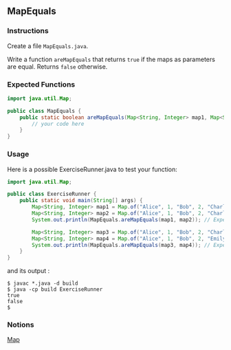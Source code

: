 ## MapEquals

### Instructions

Create a file `MapEquals.java`.

Write a function `areMapEquals` that returns `true` if the maps as parameters are equal. Returns `false` otherwise.

### Expected Functions

```java
import java.util.Map;

public class MapEquals {
    public static boolean areMapEquals(Map<String, Integer> map1, Map<String, Integer> map2) {
        // your code here
    }
}
```

### Usage

Here is a possible ExerciseRunner.java to test your function:

```java
import java.util.Map;

public class ExerciseRunner {
    public static void main(String[] args) {
        Map<String, Integer> map1 = Map.of("Alice", 1, "Bob", 2, "Charly", 3);
        Map<String, Integer> map2 = Map.of("Alice", 1, "Bob", 2, "Charly", 3);
        System.out.println(MapEquals.areMapEquals(map1, map2)); // Expected Output: true

        Map<String, Integer> map3 = Map.of("Alice", 1, "Bob", 2, "Charly", 3);
        Map<String, Integer> map4 = Map.of("Alice", 1, "Bob", 2, "Emily", 3);
        System.out.println(MapEquals.areMapEquals(map3, map4)); // Expected Output: false
    }
}
```

and its output :

```shell
$ javac *.java -d build
$ java -cp build ExerciseRunner
true
false
$
```

### Notions

[Map](https://docs.oracle.com/en/java/javase/17/docs/api/java.base/java/util/Map.html)
